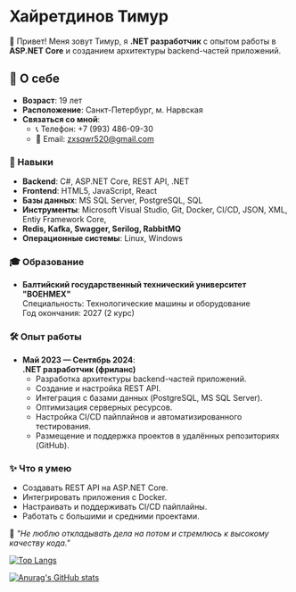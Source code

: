 # Хайретдинов Тимур

👋 Привет! Меня зовут Тимур, я **.NET разработчик** с опытом работы в **ASP.NET Core** и созданием архитектуры backend-частей приложений. 

## 💼 О себе
- **Возраст**: 19 лет  
- **Расположение**: Санкт-Петербург, м. Нарвская  
- **Связаться со мной**:  
  - 📞 Телефон: +7 (993) 486-09-30  
  - 📧 Email: zxsqwr520@gmail.com  

### 🚀 Навыки
- **Backend**: C#, ASP.NET Core, REST API, .NET
- **Frontend**: HTML5, JavaScript, React
- **Базы данных**: MS SQL Server, PostgreSQL, SQL
- **Инструменты**: Microsoft Visual Studio, Git, Docker, CI/CD, JSON, XML, Entiy Framework Core,
- **Redis, Kafka, Swagger, Serilog, RabbitMQ** 
- **Операционные системы**: Linux, Windows

### 🎓 Образование
- **Балтийский государственный технический университет "ВОЕНМЕХ"**  
  Специальность: Технологические машины и оборудование  
  Год окончания: 2027 (2 курс)

### 🛠 Опыт работы
- **Май 2023 — Сентябрь 2024**:  
  **.NET разработчик (фриланс)**  
  - Разработка архитектуры backend-частей приложений.
  - Создание и настройка REST API.
  - Интеграция с базами данных (PostgreSQL, MS SQL Server).
  - Оптимизация серверных ресурсов.
  - Настройка CI/CD пайплайнов и автоматизированного тестирования.
  - Размещение и поддержка проектов в удалённых репозиториях (GitHub).

### ✨ Что я умею
- Создавать REST API на ASP.NET Core.
- Интегрировать приложения с Docker.
- Настраивать и поддерживать CI/CD пайплайны.
- Работать с большими и средними проектами.

📌 _"Не люблю откладывать дела на потом и стремлюсь к высокому качеству кода."_  

[![Top Langs](https://github-readme-stats.vercel.app/api/top-langs/?username=Timkavipww&layout=compact)](https://github.com/anuraghazra/github-readme-stats)

[![Anurag's GitHub stats](https://github-readme-stats.vercel.app/api?username=Timkavipww)](https://github.com/anuraghazra/github-readme-stats)
